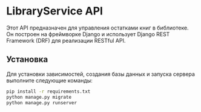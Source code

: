 # LibraryService API

Этот API предназначен для управления остатками книг в библиотеке. Он построен на фреймворке Django и использует Django REST Framework (DRF) для реализации RESTful API.

## Установка

Для установки зависимостей, создания базы данных и запуска сервера выполните следующие команды:

```bash
pip install -r requirements.txt
python manage.py migrate
python manage.py runserver
